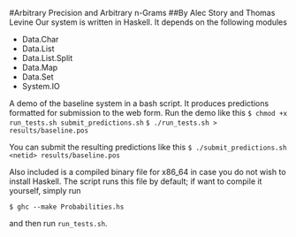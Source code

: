 #Arbitrary Precision and Arbitrary n-Grams
##By Alec Story and Thomas Levine
Our system is written in Haskell. It depends on the following modules
* Data.Char
* Data.List
* Data.List.Split
* Data.Map
* Data.Set
* System.IO

A demo of the baseline system in a bash script.
It produces predictions formatted for submission
to the web form. Run the demo like this
`$ chmod +x run_tests.sh submit_predictions.sh`
`$ ./run_tests.sh > results/baseline.pos`

You can submit the resulting predictions like this
`$ ./submit_predictions.sh <netid> results/baseline.pos`

Also included is a compiled binary file for x86_64 in case you do not wish to
install Haskell.  The script runs this file by default; if want to compile it
yourself, simply run

`$ ghc --make Probabilities.hs`

and then run `run_tests.sh`.
